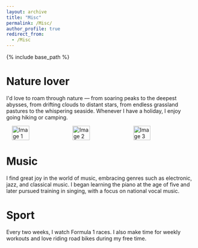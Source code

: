 ```yaml
---
layout: archive
title: "Misc"
permalink: /Misc/
author_profile: true
redirect_from:
  - /Misc
---
```


{% include base_path %}

Nature lover
======
I'd love to roam through nature — from soaring peaks to the deepest abysses, from drifting clouds to distant stars, from endless grassland pastures to the whispering seaside. Whenever I have a holiday, I enjoy going hiking or camping.
<div style="display: flex; flex-wrap: wrap; justify-content: center; gap: 10px;">

  <img src="https://niko-kang.github.io/GOAL/images/t1.png" alt="Image 1" style="width: 30%; height: auto;">
  <img src="https://niko-kang.github.io/GOAL/images/t2.png" alt="Image 2" style="width: 30%; height: auto;">
  <img src="https://niko-kang.github.io/GOAL/images/t3.png" alt="Image 3" style="width: 30%; height: auto;">

</div>

Music
======
I find great joy in the world of music, embracing genres such as electronic, jazz, and classical music. I began learning the piano at the age of five and later pursued training in singing, with a focus on national vocal music.

Sport
======
Every two weeks, I watch Formula 1 races. I also make time for weekly workouts and love riding road bikes during my free time.
